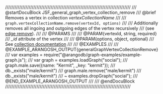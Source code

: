 ////////////////////////////////////////////////////////////////////////////////
/// @startDocuBlock JSF_general_graph_vertex_collection_remove
/// @brief Removes a vertex in collection *vertexCollectionName*
///
/// `graph.vertexCollectionName.remove(vertexId, options)`
///
/// Additionally removes all ingoing and outgoing edges of the vertex recursively
/// (see [edge remove](#remove-an-edge)).
///
/// @PARAMS
///
/// @PARAM{vertexId, string, required}
/// *_id* attribute of the vertex
///
/// @PARAM{options, object, optional}
/// See [collection documentation](../Documents/DocumentMethods.md)
///
/// @EXAMPLES
///
/// @EXAMPLE_ARANGOSH_OUTPUT{generalGraphVertexCollectionRemove}
///   var examples = require("@arangodb/graph-examples/example-graph.js");
///   var graph = examples.loadGraph("social");
///   graph.male.save({name: "Kermit", _key: "kermit"});
///   db._exists("male/kermit")
///   graph.male.remove("male/kermit")
///   db._exists("male/kermit")
/// ~ examples.dropGraph("social");
/// @END_EXAMPLE_ARANGOSH_OUTPUT
///
/// @endDocuBlock
////////////////////////////////////////////////////////////////////////////////